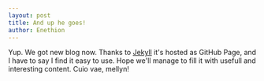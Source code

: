 ```yaml
---
layout: post
title: And up he goes!
author: Enethion
---
```


Yup. We got new blog now. Thanks to [Jekyll](http://jekyllrb.com) it's hosted as GitHub Page, and I have to say I find it easy to use. Hope we'll manage to fill it with usefull and interesting content. Cuio vae, mellyn! 
